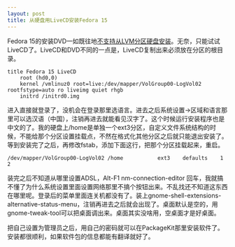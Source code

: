 ```yaml
---
layout: post
title: 从硬盘用LiveCD安装Fedora 15
---
```


Fedora 15的安装DVD一如既往地[不支持从LVM分区硬盘安装](http://docs.fedoraproject.org/en-US/Fedora/15/html/Installation_Guide/s1-steps-hd-installs-x86.html)。无奈，只能试试LiveCD了。LiveCD和DVD不同的一点是，LiveCD复制出来必须放在分区的根目录。

~~~~~~~~~~
title Fedora 15 LiveCD
	root (hd0,0)
	kernel /vmlinuz0 root=live:/dev/mapper/VolGroup00-LogVol02 rootfstype=auto ro liveimg quiet rhgb
	initrd /initrd0.img
~~~~~~~~~~

进入直接就登录了，没机会在登录那里选语言。进去之后系统设置->区域和语言那里可以选汉语（中国），注销再进去就能看见汉字了。这个时候运行安装程序也是中文的了。我的硬盘上/home是单独一个ext3分区，自定义文件系统结构的时候，不能给那个分区设置挂载点，不然在格式化其他分区之后就只能退出安装了。等到安装完了之后，再修改fstab，添加下面这行，把那个分区挂载起来，重启。

~~~~~~~~~~
/dev/mapper/VolGroup00-LogVol02 /home			ext3	defaults	1 2
~~~~~~~~~~

装完之后不知道从哪里设置ADSL，Alt-F1 nm-connection-editor 回车，我就搞不懂了为什么系统设置里面设置网络那里不搞个按钮出来。不乱找还不知道这东西在哪里呢。登录后的菜单里面连关机都没有了。装上gnome-shell-extensions-alternative-status-menu，注销再进去之后就会出现了。桌面默认是空的，用gnome-tweak-tool可以把桌面调出来。桌面其实没啥用，空桌面才是好桌面。

把自己设置为管理员之后，用自己的密码就可以在PackageKit那里安装软件了。安装都很顺利，如果软件包的信息都能有翻译就好了。


